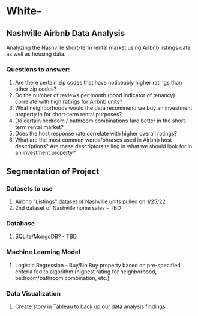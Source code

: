 # White-

## Nashville Airbnb Data Analysis
Analyzing the Nashville short-term rental market using Airbnb listings data as well as housing data. 

### Questions to answer:
1) Are there certain zip codes that have noticeably higher ratings than other zip codes?
2) Do the number of reviews per month (good indicator of tenancy) correlate with high ratings for Airbnb units?
3) What neighborhoods would the data recommend we buy an investment property in for short-term rental purposes?
4) Do certain bedroom / bathroom combinations fare better in the short-term rental market?
5) Does the host response rate correlate with higher overall ratings?
6) What are the most common words/phrases used in Airbnb host descriptions? Are these descriptors telling in what we should look for in an investment property? 

## Segmentation of Project

### Datasets to use
1) Airbnb "Listings" dataset of Nashville units pulled on 1/25/22
2) 2nd dataset of Nashville home sales - TBD

### Database
1) SQLite/MongoDB? - TBD

### Machine Learning Model
1) Logistic Regression - Buy/No Buy property based on pre-specified criteria fed to algorithm (highest rating for neighborhood, bedroom/bathroom combination, etc.)

### Data Visualization
1) Create story in Tableau to back up our data analysis findings

